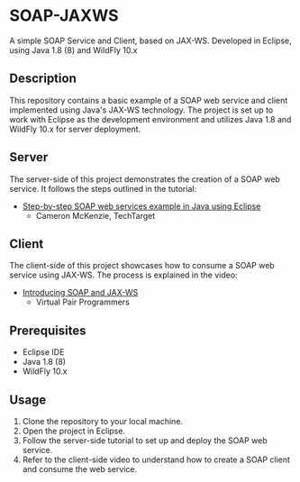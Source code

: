 # SOAP-JAXWS
A simple SOAP Service and Client, based on JAX-WS.
Developed in Eclipse, using Java 1.8 (8) and WildFly 10.x

## Description
This repository contains a basic example of a SOAP web service and client implemented using Java's JAX-WS technology. The project is set up to work with Eclipse as the development environment and utilizes Java 1.8 and WildFly 10.x for server deployment.

## Server
The server-side of this project demonstrates the creation of a SOAP web service. It follows the steps outlined in the tutorial:
- [Step-by-step SOAP web services example in Java using Eclipse](https://www.theserverside.com/video/Step-by-step-SOAP-web-services-example-in-Java-using-Eclipse)
  - Cameron McKenzie, TechTarget

## Client
The client-side of this project showcases how to consume a SOAP web service using JAX-WS. The process is explained in the video:
- [Introducing SOAP and JAX-WS](https://youtu.be/fE1pVSiXNkU)
  - Virtual Pair Programmers

## Prerequisites
- Eclipse IDE
- Java 1.8 (8)
- WildFly 10.x

## Usage
1. Clone the repository to your local machine.
2. Open the project in Eclipse.
3. Follow the server-side tutorial to set up and deploy the SOAP web service.
4. Refer to the client-side video to understand how to create a SOAP client and consume the web service.
